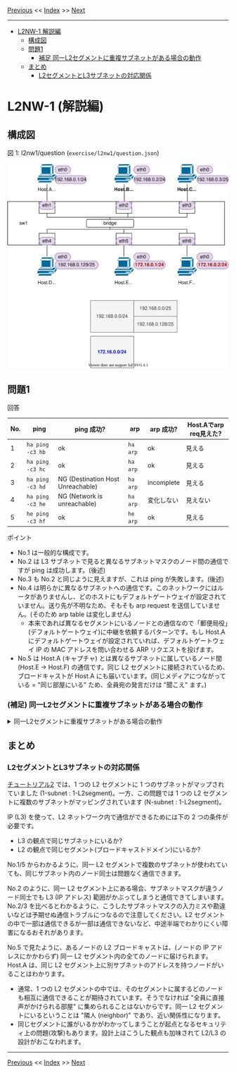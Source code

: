 <!-- HEADER -->
[Previous](../l2nw1/question.md) << [Index](../index.md) >> [Next](../l2nw2/question.md)

---
<!-- /HEADER -->

<!-- TOC -->

- [L2NW-1 解説編](#l2nw-1-%E8%A7%A3%E8%AA%AC%E7%B7%A8)
  - [構成図](#%E6%A7%8B%E6%88%90%E5%9B%B3)
  - [問題1](#%E5%95%8F%E9%A1%8C1)
    - [補足 同一L2セグメントに重複サブネットがある場合の動作](#%E8%A3%9C%E8%B6%B3-%E5%90%8C%E4%B8%80l2%E3%82%BB%E3%82%B0%E3%83%A1%E3%83%B3%E3%83%88%E3%81%AB%E9%87%8D%E8%A4%87%E3%82%B5%E3%83%96%E3%83%8D%E3%83%83%E3%83%88%E3%81%8C%E3%81%82%E3%82%8B%E5%A0%B4%E5%90%88%E3%81%AE%E5%8B%95%E4%BD%9C)
  - [まとめ](#%E3%81%BE%E3%81%A8%E3%82%81)
    - [L2セグメントとL3サブネットの対応関係](#l2%E3%82%BB%E3%82%B0%E3%83%A1%E3%83%B3%E3%83%88%E3%81%A8l3%E3%82%B5%E3%83%96%E3%83%8D%E3%83%83%E3%83%88%E3%81%AE%E5%AF%BE%E5%BF%9C%E9%96%A2%E4%BF%82)

<!-- /TOC -->

# L2NW-1 (解説編)

## 構成図

図 1: l2nw1/question (`exercise/l2nw1/question.json`)

![Topology](topology.drawio.svg)

## 問題1

回答

|No.| ping | ping 成功? | arp | arp 成功? | Host.Aでarp req見えた? |
|---|------|------------|-----|-----------|------------------------|
| 1 | `ha ping -c3 hb` | ok | `ha arp` | ok | 見える |
| 2 | `ha ping -c3 hc` | ok | `ha arp` | ok | 見える |
| 3 | `ha ping -c3 hd` | NG (Destination Host Unreachable) | `ha arp` | incomplete | 見える |
| 4 | `ha ping -c3 he` | NG (Network is unreachable) | `ha arp` | 変化しない | 見えない |
| 5 | `he ping -c3 hf` | ok | `he arp` | ok | 見える |

ポイント

* No.1 は一般的な構成です。
* No.2 は L3 サブネットで見ると異なるサブネットマスクのノード間の通信ですが ping は成功します。(後述)
* No.3 も No.2 と同じように見えますが、これは ping が失敗します。(後述)
* No.4 は明らかに異なるサブネットへの通信です。このネットワークにはルータがありませんし、どのホストにもデフォルトゲートウェイが設定されていません。送り先が不明なため、そもそも arp request を送信していません。(そのため arp table は変化しません)
  * 本来であれば異なるセグメントにいるノードとの通信なので「郵便局役」(デフォルトゲートウェイ)に中継を依頼するパターンです。もし Host.A にデフォルトゲートウェイが設定されていれば、デフォルトゲートウェイ IP の MAC アドレスを問い合わせる ARP リクエストを投げます。
* No.5 は Host.A (キャプチャ) とは異なるサブネットに属しているノード間 (Host.E → Host.F) の通信です。同じ L2 セグメントに接続されているため、ブロードキャストが Host.A にも届いています。(同じメディアにつながっている = "同じ部屋にいる" ため、全員宛の発言だけは "聞こえ" ます。)

### (補足) 同一L2セグメントに重複サブネットがある場合の動作

<details>

<summary>同一L2セグメントに重複サブネットがある場合の動作</summary>

Host.A, Host.C/D のサブネットについて改めて確認します。(図 1 も参照)

* 192.168.0.0/24 の範囲は 192.168.0.0-192.168.0.255 になります。(Host.A,B)
* 192.168.0.0/25 の範囲は 192.168.0.0-192.168.0.127 になります。(Host.C)
  * 192.168.0.0/24 の前半分のブロック
* 192.168.0.128/25 の範囲は 192.168.0.128-192.168.0.255 になります。(Host.D)
  * 192.168.0.0/24 の後半分のブロック

No.2 (Host.A → Host.C) は、ホストのサブネットマスクが異なっています。しかし通信はできました。

* Host.A から見ると、192.168.0.3 (Host.C) は同じサブネットにいるように見えます。そのため ARP request を送信して MAC アドレスを尋ねます。
* Host.C は Host.A と同じ L2 セグメントにいるため、ARP request (broadcast) を受け取ります。
  * ARP リクエストの中には、以下の情報が含まれていますが、それらにはサブネットマスクの情報は含まれません。(tcpdump ではそこまで詳しく表示されません)
    * リクエスト送信元 (Host.A) の IP アドレス : 192.168.0.1
    * リクエスト送信先 (Host.C) の IP アドレス : 192.168.0.3
  * そのため、Host.C は、自分のアドレスを尋ねられている、かつ、送信者 (Host.A) は自分の所属しているサブネットに所属しているように見えます。
  * Host.C は arp request が同一サブネットのノードから送信されたとみなすので、応答 (arp response) を返します。
* Host.A は arp response をうけとり、192.168.0.3 に対応する MAC アドレスが解決できたので、ping の送受信を行います。

No.3 (Host.A → Host.D) についても途中までは同様です。

* Host.A → 192.168.0.129 の MAC アドレスを尋ねる ARP request が送信されます。
* Host.D は ARP request を受信しますが、Host.D から見ると、送信元の 192.168.0.1 (Host.A) は自分とは異なるサブネットにいるように見えます。
* Host.D は自分がいるサブネットとは異なるサブネットにいる 192.168.0.1 (Host.A) へ応答するための中継先情報を持っていないので、何もパケットを送信しません。
  * Host.A は ARP request が返ってこないので、ARP テーブルが "incomplete" になります。Host.A から見ると同じサブネットにいるため ping を送信しようとしますが、MAC アドレスが解決できないのでタイムアウトになります。

No.3 動作については、Host.D → Host.A へ ping してみてください。Host.D から見ると別なサブネットに見えるため "Network is unreachable" となります。Host.A 視点・Host.D 視点でそれぞれ相手の見え方 (同じサブネットにいるように見えるか) が異なるため、通信できません。

:white_check_mark: No.3 について: Linux は ARP 応答する際にルーティングテーブルを参照して、ARP リクエスト送信元が解決するかなどをチェックしています。そのため、デフォルトルート等の有無によっても動作が変わったりもします。(参考: [Linux ARP応答のコーナーケースを攻める - Qiita](https://qiita.com/corestate55/items/ee67ccf2989111e5dc4f))

</details>

## まとめ

### L2セグメントとL3サブネットの対応関係

[チュートリアル2](../tutorial2/scenario.md) では、1 つの L2 セグメントに 1 つのサブネットがマップされていました (1-subnet : 1-L2segment)。一方、この問題では 1 つの L2 セグメントに複数のサブネットがマッピングされています (N-subnet : 1-L2segment)。

IP (L3) を使って、L2 ネットワーク内で通信ができるためには下の 2 つの条件が必要です。

* L3 の観点で同じサブネットにいるか?
* L2 の観点で同じセグメント(ブロードキャストドメイン)にいるか?

No.1/5 からわかるように、同一 L2 セグメントで複数のサブネットが使われていても、同じサブネット内のノード同士は問題なく通信できます。

No.2 のように、同一 L2 セグメント上にある場合、サブネットマスクが違うノード同士でも L3 (IP アドレス) 範囲がかぶってしまうと通信できてしまいます。No.2/3 を比べるとわかるように、こうしたサブネットマスクの入力ミスや勘違いなどは予期せぬ通信トラブルにつなるので注意してください。L2 セグメントの中で一部は通信できるが一部は通信できないなど、中途半端でわかりにくい障害になるおそれがあります。

No.5 で見たように、あるノードの L2 ブロードキャストは、(ノードの IP アドレスにかかわらず) 同一 L2 セグメント内の全てのノードに届けられます。Host.A は、同じ L2 セグメント上に別サブネットのアドレスを持つノードがいることはわかります。

* 通常、1 つの L2 セグメントの中では、そのセグメントに属するどのノードも相互に通信できることが期待されています。そうでなければ "全員に直接声がかけられる部屋" に集められることはないからです。同一 L2 セグメントにいるということは "隣人 (neighbor)" であり、近い関係性になります。
* 同じセグメントに誰がいるかがわかってしまうことが起点となるセキュリティ上の問題(攻撃)もあります。設計上はこうした観点も加味されて L2/L3 の設計がおこなわれます。

<!-- FOOTER -->

---

[Previous](../l2nw1/question.md) << [Index](../index.md) >> [Next](../l2nw2/question.md)
<!-- /FOOTER -->
